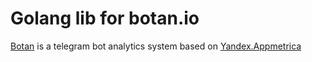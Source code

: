 # Golang lib for botan.io

[Botan](http://botan.io) is a telegram bot analytics system based on [Yandex.Appmetrica](http://appmetrica.yandex.com/)
